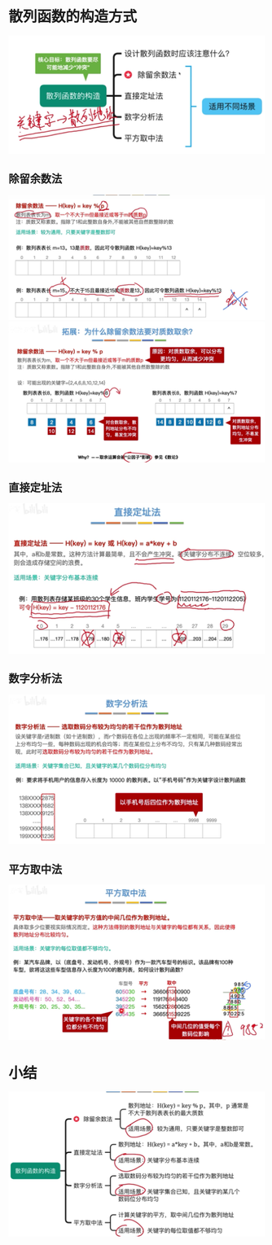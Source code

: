 


# 散列函数的构造方式


![输入图片说明](/imgs/2025-09-08/8JVUHe95g1cLJtiu.png)

## 除留余数法
![输入图片说明](/imgs/2025-09-08/4SLWuzxMmzpjavvV.png)
![输入图片说明](/imgs/2025-09-08/YjwGaYOQFeimkkBc.png)

## 直接定址法
![输入图片说明](/imgs/2025-09-08/frLlyBdmDCwh4bmH.png)

## 数字分析法
![输入图片说明](/imgs/2025-09-08/wlYb2lGxreXKuORQ.png)

## 平方取中法
![输入图片说明](/imgs/2025-09-08/EepJK15wIVkg36x2.png)

# 小结
![输入图片说明](/imgs/2025-09-08/vNl0ldH70Cz2K9Dr.png)
<!--stackedit_data:
eyJoaXN0b3J5IjpbNzMzMjAyNzEwLDE5NTkyMDY5MTJdfQ==
-->